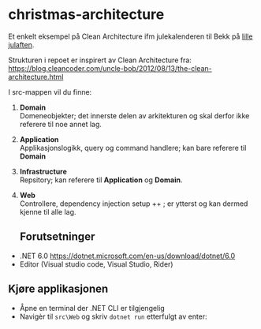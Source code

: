 # christmas-architecture
Et enkelt eksempel på Clean Architecture ifm julekalenderen til Bekk på [lille julaften](https://www.bekk.christmas/post/2022/23/hva-er-clean-architecture).

Strukturen i repoet er inspirert av Clean Architecture fra: https://blog.cleancoder.com/uncle-bob/2012/08/13/the-clean-architecture.html

I src-mappen vil du finne:
1. **Domain**  
   Domeneobjekter; det innerste delen av arkitekturen og skal derfor ikke referere til noe annet lag.
2. **Application**  
   Applikasjonslogikk, query og command handlere; kan bare referere til **Domain**
3. **Infrastructure**  
   Repsitory; kan referere til **Application** og **Domain**. 
4. **Web**  
   Controllere, dependency injection setup ++ ; er ytterst og kan dermed kjenne til alle lag.

   ## Forutsetninger

- .NET 6.0 https://dotnet.microsoft.com/en-us/download/dotnet/6.0
- Editor (Visual studio code, Visual Studio, Rider)

## Kjøre applikasjonen

- Åpne en terminal der .NET CLI er tilgjengelig
- Navigèr til `src\Web` og skriv `dotnet run` etterfulgt av enter: